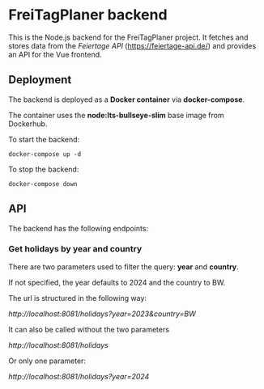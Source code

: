# FreiTagPlaner backend

This is the Node.js backend for the FreiTagPlaner project.
It fetches and stores data from the *Feiertage API* (https://feiertage-api.de/) and provides an API for the Vue frontend.

## Deployment

The backend is deployed as a **Docker container** via **docker-compose**.

The container uses the **node:lts-bullseye-slim** base image from Dockerhub.

To start the backend:
```
docker-compose up -d
```

To stop the backend:
```
docker-compose down
```

## API

The backend has the following endpoints:

### Get holidays by year and country

There are two parameters used to filter the query: **year** and **country**.

If not specified, the year defaults to 2024 and the country to BW.

The url is structured in the following way:

*http://localhost:8081/holidays?year=2023&country=BW*

It can also be called without the two parameters

*http://localhost:8081/holidays*

Or only one parameter:

*http://localhost:8081/holidays?year=2024*